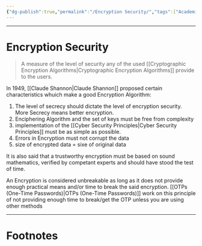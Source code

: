 ```yaml
---
{"dg-publish":true,"permalink":"/Encryption Security/","tags":["Academics","CyberSec"]}
---
```



---
# Encryption Security
> A measure of the level of security any of the used [[Cryptographic Encryption Algorithms\|Cryptographic Encryption Algorithms]] provide to the users.

In 1949, [[Claude Shannon\|Claude Shannon]] proposed certain characteristics whuich make a good Encryption Algorithm:
1. The level of secrecy should dictate the level of encryption security. More Secrecy means better encryption.
2. Enciphering Algorithm and the set of keys must be free from complexity
3. implementation of the [[Cyber Security Principles\|Cyber Security Principles]] must be as simple as possible.
4. Errors in Encryption must not corrupt the data
5. size of encrypted data = sixe of original data

It is also said that a trustworthy encryption must be based on sound mathematics, verified by competant experts and should have stood the test of time.

An Encryption is considered unbreakable as long as it does not provide enough practical means and/or time to break the said encryption. [[OTPs (One-Time Passwords)\|OTPs (One-Time Passwords)]] work on this principle of not providing enough time to break/get the OTP unless you are using other methods

---
# Footnotes